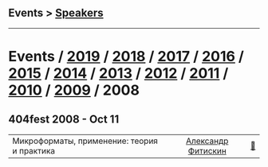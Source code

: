 ## Events > [Speakers](speakers.md)
---

# Events / [2019](/2019.md) / [2018](/2018.md) / [2017](/2017.md) / [2016](/2016.md) / [2015](/2015.md) / [2014](/2014.md) / [2013](/2013.md) / [2012](/2012.md) / [2011](/2011.md) / [2010](/2010.md) / [2009](/2009.md) / 2008 

## 404fest 2008 - Oct 11 
| | | |
| --- | :---: | --- |
| Микроформаты, применение: теория и практика  |  [Александр Фитискин](speakers/Александр%20Фитискин.md)  | [:notebook:](http://2008.404fest.ru/files/afitiskin.pdf)   |
